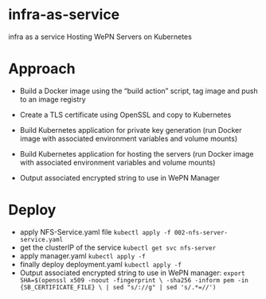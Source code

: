 # infra-as-service
infra as a service 
Hosting WePN Servers on Kubernetes
# Approach
- Build a Docker image using the “build action” script, tag image and push to an image registry

- Create a TLS certificate using OpenSSL and copy to Kubernetes

- Build Kubernetes application for private key generation (run Docker image with associated environment variables and volume mounts)
- Build Kubernetes application for hosting the servers (run Docker image with associated environment variables and volume mounts)

- Output associated encrypted string to use in WePN Manager

# Deploy
- apply NFS-Service.yaml file `kubectl apply -f 002-nfs-server-service.yaml`
- get the clusterIP of the service `kubectl get svc nfs-server`
- apply manager.yaml `kubectl apply -f`
- finally deploy deployment.yaml `kubectl apply -f`
- Output associated encrypted string to use in WePN manager: `export SHA=$(openssl x509 -noout -fingerprint \ -sha256 -inform pem -in  {SB_CERTIFICATE_FILE} \ | sed "s/://g" | sed 's/.*=//')`
